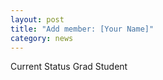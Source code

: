 ```yaml
---
layout: post
title: "Add member: [Your Name]"
category: news
---
```


Current Status
Grad Student
<!--
What section you would like to be listed under. Choose one:
- Alumni
- Undergraduate
- Grad Student
- Postdoc
- Faculty
-->
